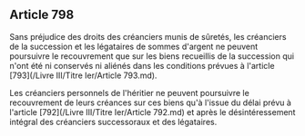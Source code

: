 Article 798
----
Sans préjudice des droits des créanciers munis de sûretés, les créanciers de la
succession et les légataires de sommes d'argent ne peuvent poursuivre le
recouvrement que sur les biens recueillis de la succession qui n'ont été ni
conservés ni aliénés dans les conditions prévues à l'article [793](/Livre III/Titre Ier/Article 793.md).

Les créanciers personnels de l'héritier ne peuvent poursuivre le recouvrement de
leurs créances sur ces biens qu'à l'issue du délai prévu à l'article [792](/Livre III/Titre Ier/Article 792.md) et
après le désintéressement intégral des créanciers successoraux et des
légataires.
